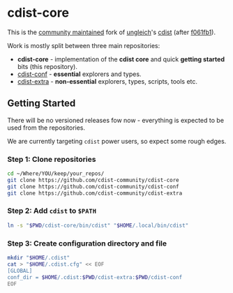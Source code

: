 # cdist-core

This is the [community maintained](https://github.com/cdist-community)
fork of [ungleich](https://github.com/ungleich)'s [cdist](https://github.com/ungleich/cdist)
(after [f061fb1](https://github.com/ungleich/cdist/commit/f061fb168ddacc894cb6e9882ff5c8ba002fadd8)).

Work is mostly split between three main repositories:

* **cdist-core** - implementation of the **cdist core** and quick **getting started** bits (this repository).
* [cdist-conf](https://github.com/cdist-community/cdist-conf) - **essential** explorers and types.
* [cdist-extra](https://github.com/cdist-community/cdist-extra) - **non-essential** explorers, types, scripts, tools etc.

## Getting Started

There will be no versioned releases fow now - everything is expected to be used from the repositories.

We are currently targeting `cdist` power users, so expect some rough edges.

### Step 1: Clone repositories

```sh
cd ~/Where/YOU/keep/your_repos/
git clone https://github.com/cdist-community/cdist-core
git clone https://github.com/cdist-community/cdist-conf
git clone https://github.com/cdist-community/cdist-extra
```

### Step 2: Add `cdist` to `$PATH`

```sh
ln -s "$PWD/cdist-core/bin/cdist" "$HOME/.local/bin/cdist"
```

### Step 3: Create configuration directory and file

```sh
mkdir "$HOME/.cdist"
cat > "$HOME/.cdist.cfg" << EOF
[GLOBAL]
conf_dir = $HOME/.cdist:$PWD/cdist-extra:$PWD/cdist-conf
EOF
```
